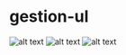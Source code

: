 # gestion-ul

![alt text](https://github.com/ChabbertBenjamin/gestion-ul/class.png?raw=true)
![alt text](https://github.com/ChabbertBenjamin/gestion-ul/sequence.png?raw=true)
![alt text](https://github.com/ChabbertBenjamin/gestion-ul/composant.png?raw=true)
